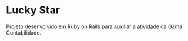 # Lucky Star

Projeto desenvolvido em Ruby on Rails para auxiliar a atividade da Gama Contabilidade.